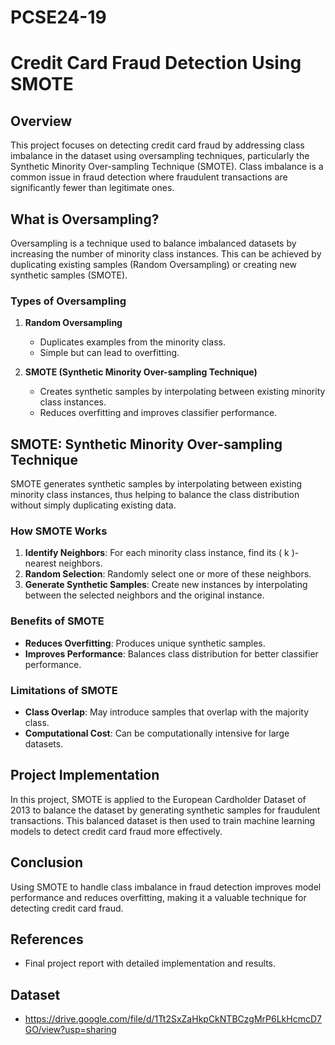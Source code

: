 # PCSE24-19

# Credit Card Fraud Detection Using SMOTE

## Overview

This project focuses on detecting credit card fraud by addressing class imbalance in the dataset using oversampling techniques, particularly the Synthetic Minority Over-sampling Technique (SMOTE). Class imbalance is a common issue in fraud detection where fraudulent transactions are significantly fewer than legitimate ones.

## What is Oversampling?

Oversampling is a technique used to balance imbalanced datasets by increasing the number of minority class instances. This can be achieved by duplicating existing samples (Random Oversampling) or creating new synthetic samples (SMOTE).

### Types of Oversampling

1. **Random Oversampling**
   - Duplicates examples from the minority class.
   - Simple but can lead to overfitting.

2. **SMOTE (Synthetic Minority Over-sampling Technique)**
   - Creates synthetic samples by interpolating between existing minority class instances.
   - Reduces overfitting and improves classifier performance.

## SMOTE: Synthetic Minority Over-sampling Technique

SMOTE generates synthetic samples by interpolating between existing minority class instances, thus helping to balance the class distribution without simply duplicating existing data.

### How SMOTE Works

1. **Identify Neighbors**: For each minority class instance, find its \( k \)-nearest neighbors.
2. **Random Selection**: Randomly select one or more of these neighbors.
3. **Generate Synthetic Samples**: Create new instances by interpolating between the selected neighbors and the original instance.

### Benefits of SMOTE

- **Reduces Overfitting**: Produces unique synthetic samples.
- **Improves Performance**: Balances class distribution for better classifier performance.

### Limitations of SMOTE

- **Class Overlap**: May introduce samples that overlap with the majority class.
- **Computational Cost**: Can be computationally intensive for large datasets.

## Project Implementation

In this project, SMOTE is applied to the European Cardholder Dataset of 2013 to balance the dataset by generating synthetic samples for fraudulent transactions. This balanced dataset is then used to train machine learning models to detect credit card fraud more effectively.

## Conclusion

Using SMOTE to handle class imbalance in fraud detection improves model performance and reduces overfitting, making it a valuable technique for detecting credit card fraud.

## References

- Final project report with detailed implementation and results.

## Dataset

- https://drive.google.com/file/d/1Tt2SxZaHkpCkNTBCzgMrP6LkHcmcD7GO/view?usp=sharing
